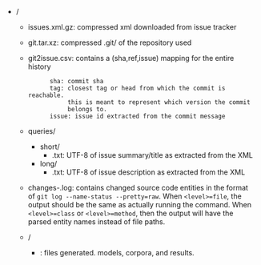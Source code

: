 - <project-name>/
    - issues.xml.gz: compressed xml downloaded from issue tracker
    - git.tar.xz: compressed .git/ of the repository used
    - git2issue.csv: contains a (sha,ref,issue) mapping for the entire history

                sha: commit sha
                tag: closest tag or head from which the commit is reachable.
                     this is meant to represent which version the commit 
                     belongs to.
                issue: issue id extracted from the commit message

    - queries/
        - short/
            - <id>.txt: UTF-8 of issue summary/title as extracted from the XML
        - long/
            - <id>.txt: UTF-8 of issue description as extracted from the XML
    - changes-<level>.log: contains changed source code entities in the format
      of `git log --name-status --pretty=raw`. When `<level>=file`, the output
      should be the same as actually running the command. When `<level>=class`
      or `<level>=method`, then the output will have the parsed entity names
      instead of file paths.
    - <version>/
        - <generated>: files generated. models, corpora, and results.
